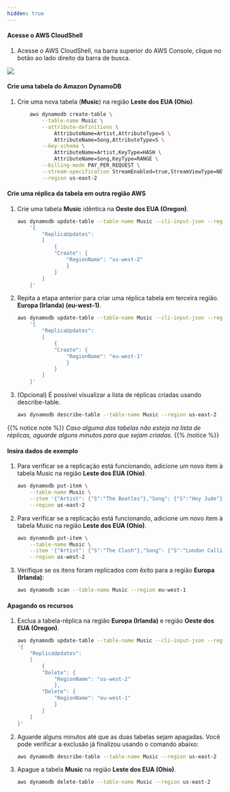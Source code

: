 ```yaml
---
hidden: true
---
```



#### Acesse o AWS CloudShell

1. Acesse o AWS CloudShell, na barra superior do AWS Console, clique no botão ao lado direito da barra de busca.

<img src="/images/console-cloudshell2.png?classes=shadow" />


#### Crie uma tabela do Amazon DynamoDB

1. Crie uma nova tabela (**Music**) na região **Leste dos EUA (Ohio)**.
    ```bash
        aws dynamodb create-table \
            --table-name Music \
            --attribute-definitions \
                AttributeName=Artist,AttributeType=S \
                AttributeName=Song,AttributeType=S \
            --key-schema \
                AttributeName=Artist,KeyType=HASH \
                AttributeName=Song,KeyType=RANGE \
            --billing-mode PAY_PER_REQUEST \
            --stream-specification StreamEnabled=true,StreamViewType=NEW_AND_OLD_IMAGES \
            --region us-east-2
    ```

#### Crie uma réplica da tabela em outra região AWS
1. Crie uma tabela **Music** idêntica na **Oeste dos EUA (Oregon)**.
    ```bash
    aws dynamodb update-table --table-name Music --cli-input-json --region us-east-2 \
        '{
            "ReplicaUpdates":
            [
                {
                "Create": {
                    "RegionName": "us-west-2"
                    }
                }
            ]
        }' 
    ```
2. Repita a etapa anterior para criar uma réplica tabela em terceira região. **Europa (Irlanda) (eu-west-1)**.
    ```bash
    aws dynamodb update-table --table-name Music --cli-input-json --region us-east-2 \
        '{
            "ReplicaUpdates":
            [
                {
                "Create": {
                    "RegionName": "eu-west-1"
                    }
                }
            ]
        }' 
    ```

3. (Opcional) É possível visualizar a lista de réplicas criadas usando describe-table.
    ```bash
    aws dynamodb describe-table --table-name Music --region us-east-2
    ```

{{% notice note %}}
*Caso alguma das tabelas não esteja na lista de réplicas, aguarde alguns minutos para que sejam criadas.*
{{% /notice %}}

    

#### Insira dados de exemplo

1. Para verificar se a replicação está funcionando, adicione um novo item à tabela Music na região **Leste dos EUA (Ohio)**.
    ```bash
    aws dynamodb put-item \
        --table-name Music \
        --item '{"Artist": {"S":"The Beatles"},"Song": {"S":"Hey Jude"}}' \
        --region us-east-2
    ```

2. Para verificar se a replicação está funcionando, adicione um novo item à tabela Music na região **Leste dos EUA (Ohio)**.
    ```bash
    aws dynamodb put-item \
        --table-name Music \
        --item '{"Artist": {"S":"The Clash"},"Song": {"S":"London Calling"}}' \
        --region us-west-2
    ```

3. Verifique se os itens foram replicados com êxito para a região **Europa (Irlanda)**:    
    ```bash
    aws dynamodb scan --table-name Music --region eu-west-1
    ```


#### Apagando os recursos
1. Exclua a tabela-réplica na região **Europa (Irlanda)** e região **Oeste dos EUA (Oregon)**.

    ```bash
    aws dynamodb update-table --table-name Music --cli-input-json --region us-east-2 \
    '{
        "ReplicaUpdates":
        [
            {
            "Delete": {
                "RegionName": "us-west-2"
                },
            "Delete": {
                "RegionName": "eu-west-1"
                }
            }
        ]
    }'
    ```

2. Aguarde alguns minutos até que as duas tabelas sejam apagadas. Você pode verificar a exclusão já finalizou usando o comando abaixo:
    ```bash
    aws dynamodb describe-table --table-name Music --region us-east-2
    ```

3. Apague a tabela **Music** na região **Leste dos EUA (Ohio)**.
    ```bash
    aws dynamodb delete-table --table-name Music --region us-east-2
    ```